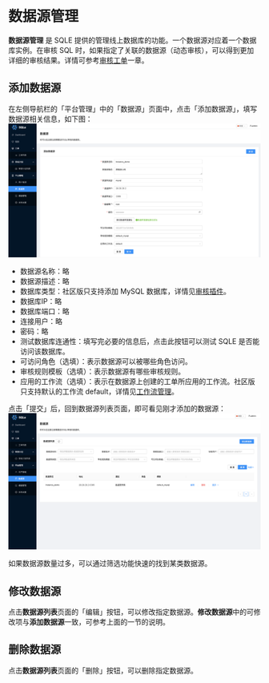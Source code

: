 # 数据源管理


**数据源管理** 是 SQLE 提供的管理线上数据库的功能。一个数据源对应着一个数据库实例。在审核 SQL 时，如果指定了关联的数据源（动态审核），可以得到更加详细的审核结果。详情可参考[审核工单](../3.3_auditworkflow/overview.md)一章。

## 添加数据源

在左侧导航栏的「平台管理」中的「数据源」页面中，点击「添加数据源」，填写数据源相关信息，如下图：
![create instance](./pictures/create_instance.png)

* 数据源名称：略
* 数据源描述：略
* 数据库类型：社区版只支持添加 MySQL 数据库，详情见[审核插件](TODO)。
* 数据库IP：略
* 数据库端口：略
* 连接用户：略
* 密码：略
* 测试数据库连通性：填写完必要的信息后，点击此按钮可以测试 SQLE 是否能访问该数据库。
* 可访问角色（选填）：表示数据源可以被哪些角色访问。
* 审核规则模板（选填）：表示数据源有哪些审核规则。
* 应用的工作流（选填）：表示在数据源上创建的工单所应用的工作流。社区版只支持默认的工作流 default，详情见[工作流管理](../3.3_auditworkflow/workflow_management.md)。

点击「提交」后，回到数据源列表页面，即可看见刚才添加的数据源：
![instance list](./pictures/instance_list.png)

如果数据源数量过多，可以通过筛选功能快速的找到某类数据源。

## 修改数据源
点击**数据源列表**页面的「编辑」按钮，可以修改指定数据源。**修改数据源**中的可修改项与**添加数据源**一致，可参考上面的一节的说明。

## 删除数据源
点击**数据源列表**页面的「删除」按钮，可以删除指定数据源。